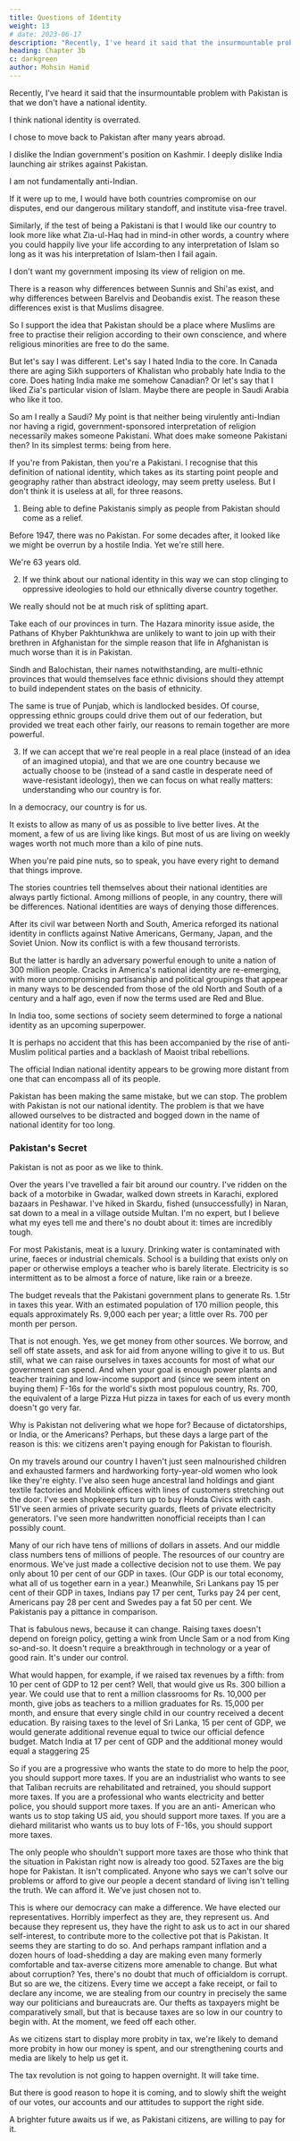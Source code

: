 ```yaml
---
title: Questions of Identity
weight: 13
# date: 2023-06-17
description: "Recently, I've heard it said that the insurmountable problem with Pakistan is that we don't have a national identity"
heading: Chapter 3b
c: darkgreen
author: Mohsin Hamid
---
```




Recently, I've heard it said that the insurmountable problem with Pakistan is that we don't have a national identity. 

I think national identity is overrated.

I chose to move back to Pakistan after many years abroad.

<!-- , who wore a green wig to last year's T20 World Cup final at Lords, and who experienced undeniable pleasure at the fact that his first child was born on 14 August.  -->

<!-- At least, I am a Pakistani to me. But if the test of being a Pakistani is that I am by definition anti-Indian, then I fail. 

I don't like Pakistan losing to the Indian team in cricket.  -->

I dislike the Indian government's position on Kashmir. I deeply dislike India launching air strikes against Pakistan.

I am not fundamentally anti-Indian.

If it were up to me, I would have both countries compromise on our disputes, end our
dangerous military standoff, and institute visa-free travel.

Similarly, if the test of being a Pakistani is that I would like our country to look more like what Zia-ul-Haq had in mind-in other words, a country where you could happily live your life according to any interpretation of Islam so long as it was his interpretation of Islam-then I fail again. 

I don't want my government imposing its view of religion on me.

There is a reason why differences between Sunnis and Shi'as exist, and why differences between Barelvis and Deobandis exist. The reason these differences exist is that Muslims disagree. 

So I support the idea that Pakistan should be a place where Muslims are free to practise their religion according to their own conscience, and where religious minorities are free to do the same.

But let's say I was different. Let's say I hated India to the core. In Canada there are aging Sikh supporters of Khalistan who probably hate India to the core. Does hating India make me somehow Canadian? Or let's say that I liked Zia's particular vision of Islam. Maybe there are people in Saudi Arabia who like it too. 

So am I really a Saudi? My point is that neither being virulently anti-Indian nor having a rigid, government-sponsored interpretation of religion necessarily makes someone Pakistani.
What does make someone Pakistani then? In its simplest terms: being
from here. 

If you're from Pakistan, then you're a Pakistani. I recognise that this definition of national identity, which takes as its starting point people and geography rather than abstract ideology, may seem pretty useless. But I don't think it is useless at all, for three reasons.

1. Being able to define Pakistanis simply as people from Pakistan should come as a relief.

Before 1947, there was no Pakistan. For some decades after, it looked like we might be overrun by a hostile India. Yet we're still here. 

We're 63 years old. 

2. If we think about our national identity in this way we can stop clinging to oppressive ideologies to hold our ethnically diverse country together.

We really should not be at much risk of splitting apart.

Take each of our provinces in turn. The Hazara minority issue aside, the Pathans of Khyber Pakhtunkhwa are unlikely to want to join up with their brethren in Afghanistan for the simple reason that life in Afghanistan is much worse than it is in Pakistan. 

Sindh and Balochistan, their names notwithstanding, are multi-ethnic provinces that would themselves face ethnic divisions should they attempt to build independent states on the basis
of ethnicity. 

The same is true of Punjab, which is landlocked besides. Of course, oppressing ethnic groups could drive them out of our federation, but provided we treat each other fairly, our reasons to remain together are more powerful.

3. If we can accept that we're real people in a real place (instead of an idea of an imagined utopia), and that we are one country because we actually choose to be (instead of a sand castle in desperate need of wave-resistant ideology), then we can focus on what really matters:
understanding who our country is for. 

In a democracy, our country is for us. 

It exists to allow as many of us as possible to live better lives. At the moment, a few of us are living like kings. But most of us are living on weekly wages worth not much more than a kilo of pine nuts. 

When you're paid pine nuts, so to speak, you have every right to demand that things improve.

The stories countries tell themselves about their national identities are always partly fictional. Among millions of people, in any country, there will be differences. National identities are ways of denying those differences. 

After its civil war between North and South, America reforged its national identity in conflicts against Native Americans, Germany, Japan, and the Soviet Union. Now its conflict is with a few thousand terrorists.


But the latter is hardly an adversary powerful enough to unite a nation of 300 million people. Cracks in America's national identity are re-emerging, with more uncompromising partisanship and political groupings that appear in many ways to be descended from those of the old North and South of a century and a half ago, even if now the terms used are Red and Blue.

In India too, some sections of society seem determined to forge a national identity as an upcoming superpower. 

It is perhaps no accident that this has been accompanied by the rise of anti-Muslim political parties and a backlash of Maoist tribal rebellions. 

The official Indian national identity appears to be growing more distant from one that can encompass all of its people. 

Pakistan has been making the same mistake, but we can stop. The problem with Pakistan is not our national identity. The problem is that we have allowed ourselves to be distracted and bogged down in the name of national identity for too long.


### Pakistan's Secret

Pakistan is not as poor as we like to think.

Over the years I've travelled a fair bit around our country. I've ridden on the back of a motorbike in Gwadar, walked down streets in Karachi, explored bazaars in Peshawar. I've hiked in Skardu, fished (unsuccessfully) in Naran, sat down to a meal in a village outside Multan. I'm no expert, but I believe what my eyes tell me and there's no doubt about it: times are
incredibly tough.

For most Pakistanis, meat is a luxury. Drinking water is contaminated with urine, faeces or industrial chemicals. School is a building that exists only on paper or otherwise employs a teacher who is barely literate. Electricity is so intermittent as to be almost a force of
nature, like rain or a breeze.

The budget reveals that the Pakistani government plans to generate Rs. 1.5tr in taxes this year. With an estimated population of 170 million people, this equals approximately Rs. 9,000 each per year; a little over Rs. 700 per month per person.

That is not enough. Yes, we get money from other sources. We
borrow, and sell off state assets, and ask for aid from anyone willing to
give it to us. But still, what we can raise ourselves in taxes accounts for
most of what our government can spend. And when your goal is enough
power plants and teacher training and low-income support and (since we
seem intent on buying them) F-16s for the world's sixth most populous
country, Rs. 700, the equivalent of a large Pizza Hut pizza in taxes for each
of us every month doesn't go very far.

Why is Pakistan not delivering what we hope for? Because of
dictatorships, or India, or the Americans? Perhaps, but these days a large
part of the reason is this: we citizens aren't paying enough for Pakistan to
flourish.

On my travels around our country I haven't just seen malnourished
children and exhausted farmers and hardworking forty-year-old women
who look like they're eighty. I've also seen huge ancestral land holdings and
giant textile factories and Mobilink offices with lines of customers stretching
out the door. I've seen shopkeepers turn up to buy Honda Civics with cash.
51I've seen armies of private security guards, fleets of private electricity
generators. I've seen more handwritten non­official receipts than I can
possibly count.

Many of our rich have tens of millions of dollars in assets. And our
middle class numbers tens of millions of people. The resources of our country
are enormous. We've just made a collective decision not to use them. We pay
only about 10 per cent of our GDP in taxes. (Our GDP is our total economy,
what all of us together earn in a year.) Meanwhile, Sri Lankans pay 15 per
cent of their GDP in taxes, Indians pay 17 per cent, Turks pay 24 per cent,
Americans pay 28 per cent and Swedes pay a fat 50 per cent. We Pakistanis
pay a pittance in comparison.

That is fabulous news, because it can change. Raising taxes doesn't
depend on foreign policy, getting a wink from Uncle Sam or a nod from
King so-and-so. It doesn't require a breakthrough in technology or a year
of good rain. It's under our control.

What would happen, for example, if we raised tax revenues by a fifth:
from 10 per cent of GDP to 12 per cent? Well, that would give us Rs. 300
billion a year. We could use that to rent a million classrooms for Rs. 10,000
per month, give jobs as teachers to a million graduates for Rs. 15,000 per
month, and ensure that every single child in our country received a decent
education. By raising taxes to the level of Sri Lanka, 15 per cent of GDP, we
would generate additional revenue equal to twice our official defence budget.
Match India at 17 per cent of GDP and the additional money would equal a
staggering 25

So if you are a progressive who wants the state to do more to help
the poor, you should support more taxes. If you are an industrialist who
wants to see that Taliban recruits are rehabilitated and retrained, you
should support more taxes. If you are a professional who wants electricity
and better police, you should support more taxes. If you are an anti-
American who wants us to stop taking US aid, you should support more
taxes. If you are a diehard militarist who wants us to buy lots of F-16s,
you should support more taxes.

The only people who shouldn't support more taxes are those who
think that the situation in Pakistan right now is already too good.
52Taxes are the big hope for Pakistan. It isn't complicated. Anyone
who says we can't solve our problems or afford to give our people a decent
standard of living isn't telling the truth. We can afford it. We've just chosen
not to.

This is where our democracy can make a difference. We have elected
our representatives. Horribly imperfect as they are, they represent us. And
because they represent us, they have the right to ask us to act in our shared
self-interest, to contribute more to the collective pot that is Pakistan. It
seems they are starting to do so. And perhaps rampant inflation and a
dozen hours of load-shedding a day are making even many formerly
comfortable and tax-averse citizens more amenable to change.
But what about corruption? Yes, there's no doubt that much of
officialdom is corrupt. But so are we, the citizens. Every time we accept a
fake receipt, or fail to declare any income, we are stealing from our
country in precisely the same way our politicians and bureaucrats are. Our
thefts as taxpayers might be comparatively small, but that is because taxes
are so low in our country to begin with. At the moment, we feed off each
other. 

As we citizens start to display more probity in tax, we're likely to demand more probity in how our money is spent, and our strengthening courts and media are likely to help us get it.

The tax revolution is not going to happen overnight. It will take time.

But there is good reason to hope it is coming, and to slowly shift the weight of our votes, our accounts and our attitudes to support the right side. 

A brighter future awaits us if we, as Pakistani citizens, are willing to
pay for it.


